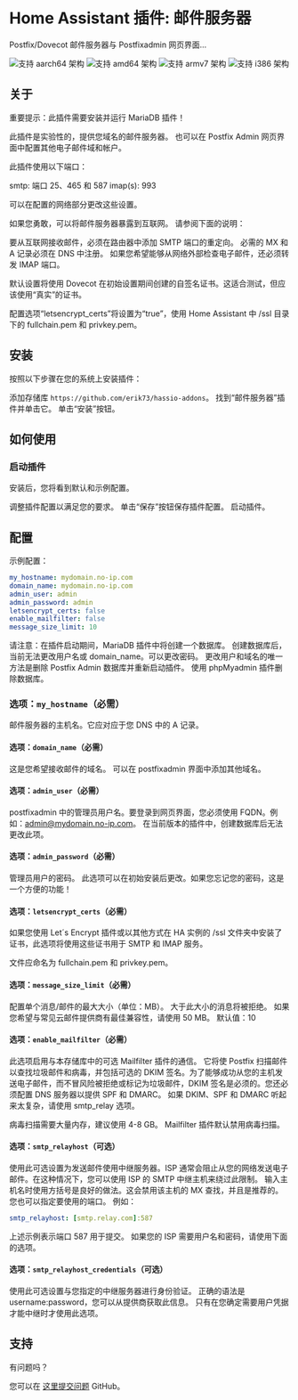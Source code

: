 # Home Assistant 插件: 邮件服务器

Postfix/Dovecot 邮件服务器与 Postfixadmin 网页界面...

![支持 aarch64 架构][aarch64-shield] ![支持 amd64 架构][amd64-shield]
![支持 armv7 架构][armv7-shield] ![支持 i386 架构][i386-shield]

## 关于

重要提示：此插件需要安装并运行 MariaDB 插件！

此插件是实验性的，提供您域名的邮件服务器。
也可以在 Postfix Admin 网页界面中配置其他电子邮件域和帐户。

此插件使用以下端口：

smtp: 端口 25、465 和 587
imap(s): 993

可以在配置的网络部分更改这些设置。

如果您勇敢，可以将邮件服务器暴露到互联网。
请参阅下面的说明：

要从互联网接收邮件，必须在路由器中添加 SMTP 端口的重定向。
必需的 MX 和 A 记录必须在 DNS 中注册。
如果您希望能够从网络外部检查电子邮件，还必须转发 IMAP 端口。

默认设置将使用 Dovecot 在初始设置期间创建的自签名证书。这适合测试，但应该使用“真实”的证书。

配置选项“letsencrypt_certs”将设置为“true”，使用 Home Assistant 中 /ssl 目录下的 fullchain.pem 和 privkey.pem。

## 安装

按照以下步骤在您的系统上安装插件：

添加存储库 `https://github.com/erik73/hassio-addons`。
找到“邮件服务器”插件并单击它。
单击“安装”按钮。

## 如何使用

### 启动插件

安装后，您将看到默认和示例配置。

调整插件配置以满足您的要求。
单击“保存”按钮保存插件配置。
启动插件。

## 配置

示例配置：

```yaml
my_hostname: mydomain.no-ip.com
domain_name: mydomain.no-ip.com
admin_user: admin
admin_password: admin
letsencrypt_certs: false
enable_mailfilter: false
message_size_limit: 10
```

请注意：在插件启动期间，MariaDB 插件中将创建一个数据库。
创建数据库后，当前无法更改用户名或 domain_name。可以更改密码。
更改用户和域名的唯一方法是删除 Postfix Admin 数据库并重新启动插件。
使用 phpMyadmin 插件删除数据库。

### 选项：`my_hostname`（必需）

邮件服务器的主机名。它应对应于您 DNS 中的 A 记录。

#### 选项：`domain_name`（必需）

这是您希望接收邮件的域名。
可以在 postfixadmin 界面中添加其他域名。

#### 选项：`admin_user`（必需）

postfixadmin 中的管理员用户名。要登录到网页界面，您必须使用 FQDN。例如：admin@mydomain.no-ip.com。
在当前版本的插件中，创建数据库后无法更改此项。

#### 选项：`admin_password`（必需）

管理员用户的密码。
此选项可以在初始安装后更改。如果您忘记您的密码，这是一个方便的功能！

#### 选项：`letsencrypt_certs`（必需）

如果您使用 Let´s Encrypt 插件或以其他方式在 HA 实例的 /ssl 文件夹中安装了证书，此选项将使用这些证书用于 SMTP 和 IMAP 服务。

文件应命名为 fullchain.pem 和 privkey.pem。

#### 选项：`message_size_limit`（必需）

配置单个消息/邮件的最大大小（单位：MB）。
大于此大小的消息将被拒绝。
如果您希望与常见云邮件提供商有最佳兼容性，请使用 50 MB。
默认值：10

#### 选项：`enable_mailfilter`（必需）

此选项启用与本存储库中的可选 Mailfilter 插件的通信。
它将使 Postfix 扫描邮件以查找垃圾邮件和病毒，并包括可选的 DKIM 签名。为了能够成功从您的主机发送电子邮件，而不冒风险被拒绝或标记为垃圾邮件，DKIM 签名是必须的。您还必须配置 DNS 服务器以提供 SPF 和 DMARC。
如果 DKIM、SPF 和 DMARC 听起来太复杂，请使用 smtp_relay 选项。

病毒扫描需要大量内存，建议使用 4-8 GB。
Mailfilter 插件默认禁用病毒扫描。

#### 选项：`smtp_relayhost`（可选）

使用此可选设置为发送邮件使用中继服务器。ISP 通常会阻止从您的网络发送电子邮件。在这种情况下，您可以使用 ISP 的 SMTP 中继主机来绕过此限制。
输入主机名时使用方括号是良好的做法。这会禁用该主机的 MX 查找，并且是推荐的。您也可以指定要使用的端口。
例如：

```yaml
smtp_relayhost: [smtp.relay.com]:587
```

上述示例表示端口 587 用于提交。
如果您的 ISP 需要用户名和密码，请使用下面的选项。

#### 选项：`smtp_relayhost_credentials`（可选）

使用此可选设置与您指定的中继服务器进行身份验证。
正确的语法是 username:password，您可以从提供商获取此信息。
只有在您确定需要用户凭据才能中继时才使用此选项。

## 支持

有问题吗？

您可以在 [这里提交问题][issue] GitHub。

[aarch64-shield]: https://img.shields.io/badge/aarch64-yes-green.svg
[amd64-shield]: https://img.shields.io/badge/amd64-yes-green.svg
[armv7-shield]: https://img.shields.io/badge/armv7-yes-green.svg
[i386-shield]: https://img.shields.io/badge/i386-yes-green.svg
[issue]: https://github.com/erik73/addon-mail/issues
[repository]: https://github.com/erik73/hassio-addons